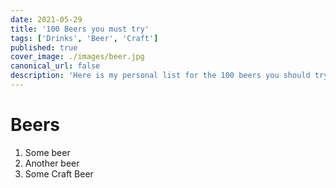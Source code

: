 ```yaml
---
date: 2021-05-29
title: '100 Beers you must try'
tags: ['Drinks', 'Beer', 'Craft']
published: true
cover_image: ./images/beer.jpg
canonical_url: false
description: 'Here is my personal list for the 100 beers you should try! At vero eos et accusam et justo duo dolores et ea rebum. Stet clita kasd gubergren.'
---
```


# Beers

1. Some beer
2. Another beer
3. Some Craft Beer
